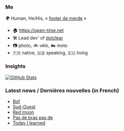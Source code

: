### Me

🌍 Human, He/His, « [footer de merde](https://open-time.net/post/2013/07/17/La-veritable-histoire-du-Footer-de-merde-) » 
* 🏠 https://open-time.net 
* 🛠️ Lead dev' of [dotclear](https://git.dotclear.org/dev/dotclear)
* 📷 photo, 🚲 vélo, 🏍️ moto 
* 🇫🇷 native, 🇬🇧 speaking, 🇪🇺 living

### Insights

[![GitHub Stats](https://github-readme-stats-sigma-five.vercel.app/api?username=franck-paul)](https://github.com/franck-paul)

### Latest news / Dernières nouvelles (in French)

<!-- BLOG-POST-LIST:START -->
- [Bof](https://open-time.net/post/2024/08/23/Bof)
- [Sud-Ouest](https://open-time.net/post/2024/08/22/Sud-Ouest)
- [Red moon](https://open-time.net/post/2024/08/21/Red-moon)
- [Pas de bras pas de](https://open-time.net/post/2024/08/20/Pas-de-bras-pas-de)
- [Today I learned](https://open-time.net/post/2024/08/19/Today-I-learned)
<!-- BLOG-POST-LIST:END -->
